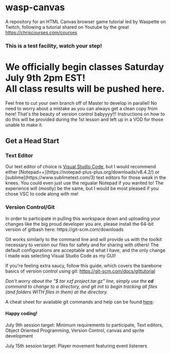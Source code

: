 # wasp-canvas
A repository for an HTML Canvas browser game tutorial led by Waspette on Twitch, following a tutorial shared on Youtube by the great https://chriscourses.com/courses

<h3>This is a test facility, watch your step!</h3>


<h1>
We officially begin classes Saturday July 9th 2pm EST! </br>
All class results will be pushed here. </h1>

Feel free to cut your own branch off of Master to develop in parallel! No need to worry about a mistake as you can always get a clean copy from here! That's the beauty of version control babyyyy!!! Instructions on how to do this will be provided during the 1st lesson and left up in a VOD for those unable to make it.

<h2>Get a Head Start</h3>


<h3> Text Editor</h2>
Our text editor of choice is <a href="https://code.visualstudio.com/download">Visual Studio Code</a>, but I would recommend either [Notepad++](https://notepad-plus-plus.org/downloads/v8.4.2/) or [sublime](https://www.sublimetext.com/3) text editors for those weak in the knees. You could even just use the regualar Notepad if you wanted to! The experience will (mostly) be the same, but I would be most pleased if you chose VSC to code along with me!

<h3> Version Control/Git</h2>
In order to participate in pulling this workspace down and uploading your changes like the big proud developer you are, please install the 64-bit version of gitbash here: https://git-scm.com/downloads

 Git works similarly to the command line and will provide us with the toolkit necessary to version our files for safety and for sharing with others! The default configurations are acceptable and what I have, and the only change I made was selecting Visual Studio Code as my GUI!

If you're feeling extra saucy, follow this guide,  which covers the barebone basics of version control using git: https://git-scm.com/docs/gittutorial

<i>Don't worry about the "$ tar xzf project.tar.gz" line, simply use the <b>cd</b> command to change to a directory, and git init to begin tracking all files (and folders WITH files in them) at the directory. </i>

A cheat sheet for available git commands and help can be found <a href="https://education.github.com/git-cheat-sheet-education.pdf">here</a>:


<h4>Happy coding!</h4>

July 9th session target: Minimum requirements to participate, Text editors, Object Oriented Programming, Version Control, canvas and sprite development

July 15th session target: Player movement featuring event listeners
